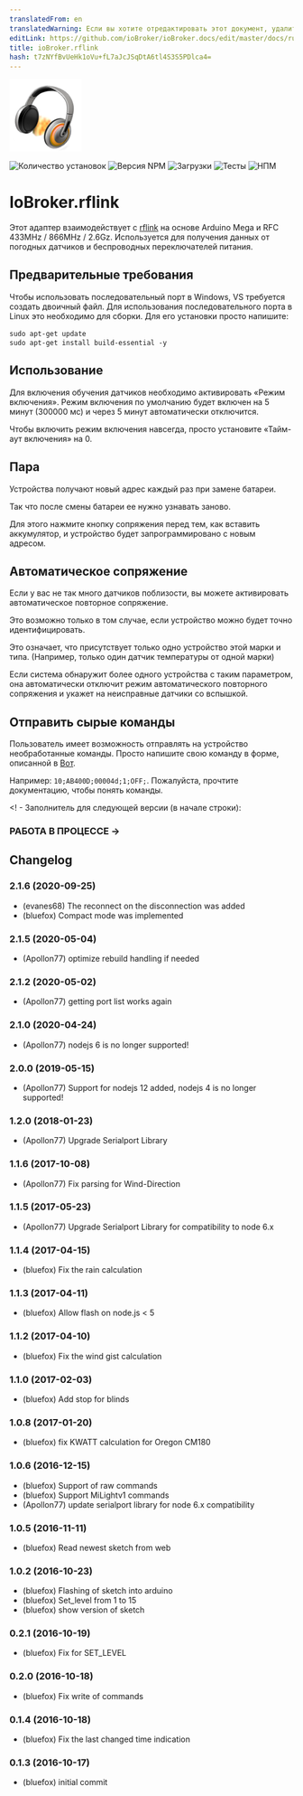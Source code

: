 ```yaml
---
translatedFrom: en
translatedWarning: Если вы хотите отредактировать этот документ, удалите поле «translationFrom», в противном случае этот документ будет снова автоматически переведен
editLink: https://github.com/ioBroker/ioBroker.docs/edit/master/docs/ru/adapterref/iobroker.rflink/README.md
title: ioBroker.rflink
hash: t7zNYfBvUeHk1oVu+fL7aJcJSqDtA6tl4S3S5PDlca4=
---
```

![Логотип](../../../en/adapterref/iobroker.rflink/admin/rflink.png)

![Количество установок](http://iobroker.live/badges/rflink-stable.svg)
![Версия NPM](http://img.shields.io/npm/v/iobroker.rflink.svg)
![Загрузки](https://img.shields.io/npm/dm/iobroker.rflink.svg)
![Тесты](https://travis-ci.org/ioBroker/ioBroker.rflink.svg?branch=master)
![НПМ](https://nodei.co/npm/iobroker.rflink.png?downloads=true)

# IoBroker.rflink
Этот адаптер взаимодействует с [rflink](http://www.nemcon.nl/blog2/) на основе Arduino Mega и RFC 433MHz / 866MHz / 2.6Gz.
Используется для получения данных от погодных датчиков и беспроводных переключателей питания.

## Предварительные требования
Чтобы использовать последовательный порт в Windows, VS требуется создать двоичный файл.
Для использования последовательного порта в Linux это необходимо для сборки. Для его установки просто напишите:

```
sudo apt-get update
sudo apt-get install build-essential -y
```

## Использование
Для включения обучения датчиков необходимо активировать «Режим включения». Режим включения по умолчанию будет включен на 5 минут (300000 мс) и через 5 минут автоматически отключится.

Чтобы включить режим включения навсегда, просто установите «Тайм-аут включения» на 0.

## Пара
Устройства получают новый адрес каждый раз при замене батареи.

Так что после смены батареи ее нужно узнавать заново.

Для этого нажмите кнопку сопряжения перед тем, как вставить аккумулятор, и устройство будет запрограммировано с новым адресом.

## Автоматическое сопряжение
Если у вас не так много датчиков поблизости, вы можете активировать автоматическое повторное сопряжение.

Это возможно только в том случае, если устройство можно будет точно идентифицировать.

Это означает, что присутствует только одно устройство этой марки и типа. (Например, только один датчик температуры от одной марки)

Если система обнаружит более одного устройства с таким параметром, она автоматически отключит режим автоматического повторного сопряжения и укажет на неисправные датчики со вспышкой.

## Отправить сырые команды
Пользователь имеет возможность отправлять на устройство необработанные команды. Просто напишите свою команду в форме, описанной в [Вот](http://www.nemcon.nl/blog2/protref).

Например: ```10;AB400D;00004d;1;OFF;```. Пожалуйста, прочтите документацию, чтобы понять команды.

<! - Заполнитель для следующей версии (в начале строки):

### __РАБОТА В ПРОЦЕССЕ__ ->

## Changelog
### 2.1.6 (2020-09-25)
* (evanes68) The reconnect on the disconnection was added
* (bluefox) Compact mode was implemented

### 2.1.5 (2020-05-04)
* (Apollon77) optimize rebuild handling if needed

### 2.1.2 (2020-05-02)
* (Apollon77) getting port list works again 

### 2.1.0 (2020-04-24)
* (Apollon77) nodejs 6 is no longer supported!

### 2.0.0 (2019-05-15)
* (Apollon77) Support for nodejs 12 added, nodejs 4 is no longer supported!

### 1.2.0 (2018-01-23)
* (Apollon77) Upgrade Serialport Library

### 1.1.6 (2017-10-08)
* (Apollon77) Fix parsing for Wind-Direction

### 1.1.5 (2017-05-23)
* (Apollon77) Upgrade Serialport Library for compatibility to node 6.x

### 1.1.4 (2017-04-15)
* (bluefox) Fix the rain calculation

### 1.1.3 (2017-04-11)
* (bluefox) Allow flash on node.js < 5

### 1.1.2 (2017-04-10)
* (bluefox) Fix the wind gist calculation

### 1.1.0 (2017-02-03)
* (bluefox) Add stop for blinds

### 1.0.8 (2017-01-20)
* (bluefox) fix KWATT calculation for Oregon CM180

### 1.0.6 (2016-12-15)
* (bluefox) Support of raw commands
* (bluefox) Support MiLightv1 commands
* (Apollon77) update serialport library for node 6.x compatibility

### 1.0.5 (2016-11-11)
* (bluefox) Read newest sketch from web

### 1.0.2 (2016-10-23)
* (bluefox) Flashing of sketch into arduino
* (bluefox) Set_level from 1 to 15
* (bluefox) show version of sketch

### 0.2.1 (2016-10-19)
* (bluefox) Fix for SET_LEVEL

### 0.2.0 (2016-10-18)
* (bluefox) Fix write of commands

### 0.1.4 (2016-10-18)
* (bluefox) Fix the last changed time indication

### 0.1.3 (2016-10-17)
* (bluefox) initial commit
